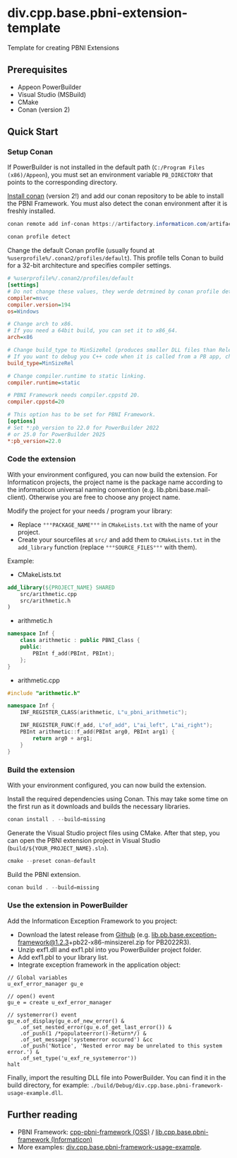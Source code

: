 # div.cpp.base.pbni-extension-template

Template for creating PBNI Extensions

## Prerequisites

* Appeon PowerBuilder
* Visual Studio (MSBuild)
* CMake
* Conan (version 2)

## Quick Start

### Setup Conan

If PowerBuilder is not installed in the default path (`C:/Program Files (x86)/Appeon`), you must set an environment variable `PB_DIRECTORY` that points to the corresponding directory.

[Install conan](https://docs.conan.io/2/installation.html) (version 2!) and add our conan repository to be able to install the PBNI Framework.
You must also detect the conan environment after it is freshly installed.

```ps1
conan remote add inf-conan https://artifactory.informaticon.com/artifactory/api/conan/conan

conan profile detect
```

Change the default Conan profile (usually found at `%userprofile%/.conan2/profiles/default`).
This profile tells Conan to build for a 32-bit architecture and specifies compiler settings.
```ini
# %userprofile%/.conan2/profiles/default
[settings]
# Do not change these values, they werde detrmined by conan profile detect and are probably correct
compiler=msvc
compiler.version=194
os=Windows

# Change arch to x86.
# If you need a 64bit build, you can set it to x86_64.
arch=x86

# Change build_type to MinSizeRel (produces smaller DLL files than Release).
# If you want to debug you C++ code when it is called from a PB app, change it to Debug.
build_type=MinSizeRel

# Change compiler.runtime to static linking.
compiler.runtime=static

# PBNI Framework needs compiler.cppstd 20.
compiler.cppstd=20

# This option has to be set for PBNI Framework.
[options]
# Set *:pb_version to 22.0 for PowerBuilder 2022
# or 25.0 for PowerBuilder 2025
*:pb_version=22.0
```

### Code the extension

With your environment configured, you can now build the extension.
For Informaticon projects, the project name is the package name according to the informaticon universal naming convention (e.g. lib.pbni.base.mail-client).
Otherwise you are free to choose any project name.

Modify the project for your needs / program your library:

* Replace `°°°PACKAGE_NAME°°°` in `CMakeLists.txt` with the name of your project.
* Create your sourcefiles at `src/` and add them to `CMakeLists.txt` in the `add_library` function (replace `°°°SOURCE_FILES°°°` with them).

Example:

* CMakeLists.txt
```CMake
add_library(${PROJECT_NAME} SHARED
	src/arithmetic.cpp
	src/arithmetic.h
)
```

* arithmetic.h
```cpp
namespace Inf {
    class arithmetic : public PBNI_Class {
    public:
        PBInt f_add(PBInt, PBInt);
    };
}
```

* arithmetic.cpp
```cpp
#include "arithmetic.h"

namespace Inf {
    INF_REGISTER_CLASS(arithmetic, L"u_pbni_arithmetic");

    INF_REGISTER_FUNC(f_add, L"of_add", L"ai_left", L"ai_right");
    PBInt arithmetic::f_add(PBInt arg0, PBInt arg1) {
        return arg0 + arg1;
    }
}
```

### Build the extension

With your environment configured, you can now build the extension.

Install the required dependencies using Conan. This may take some time on the first run as it downloads and builds the necessary libraries.

```ps1
conan install . --build=missing
```

Generate the Visual Studio project files using CMake.
After that step, you can open the PBNI extension project in Visual Studio (`build/${YOUR_PROJECT_NAME}.sln`).

```ps1
cmake --preset conan-default
```

Build the PBNI extension.

```ps1
conan build . --build=missing
```

### Use the extension in PowerBuilder

Add the Informaticon Exception Framework to you project:
* Download the latest release from [Github](https://github.com/informaticon/pb-exception-framework/releases/) (e.g. lib.pb.base.exception-framework@1.2.3+pb22-x86-minsizerel.zip for PB2022R3).
* Unzip exf1.dll and exf1.pbl into you PowerBuilder project folder.
* Add exf1.pbl to your library list.
* Integrate exception framework in the application object:

```powerbuilder
// Global variables
u_exf_error_manager gu_e

// open() event
gu_e = create u_exf_error_manager

// systemerror() event
gu_e.of_display(gu_e.of_new_error() &
	.of_set_nested_error(gu_e.of_get_last_error()) &
	.of_push(1 /*populateerror()-Return*/) &
	.of_set_message('systemerror occured') &cc
	.of_push('Notice', 'Nested error may be unrelated to this system error.') &
	.of_set_type('u_exf_re_systemerror'))
halt
```

Finally, import the resulting DLL file into PowerBuilder.
You can find it in the build directory, for example: `./build/Debug/div.cpp.base.pbni-framework-usage-example.dll`.

## Further reading

* PBNI Framework: [cpp-pbni-framework (OSS)](https://github.com/informaticon/cpp-pbni-framework) / [lib.cpp.base.pbni-framework (Informaticon)](https://github.com/informaticon/lib.cpp.base.pbni-framework)
* More examples: [div.cpp.base.pbni-framework-usage-example](https://github.com/informaticon/div.cpp.base.pbni-framework-usage-example).
